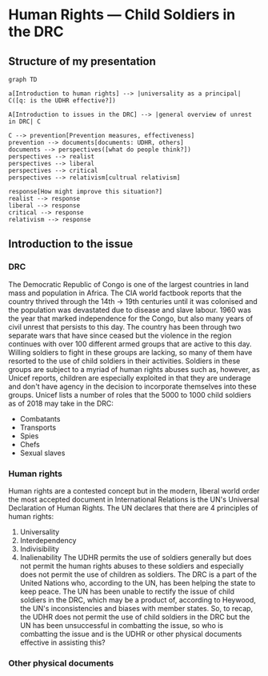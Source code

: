 # Human Rights — Child Soldiers in the DRC
## Structure of my presentation
```mermaid
graph TD

a[Introduction to human rights] --> |universality as a principal| C([q: is the UDHR effective?])

A[Introduction to issues in the DRC] --> |general overview of unrest in DRC| C

C --> prevention[Prevention measures, effectiveness]
prevention --> documents[documents: UDHR, others]
documents --> perspectives([what do people think?])
perspectives --> realist 
perspectives --> liberal
perspectives --> critical
perspectives --> relativism[cultrual relativism]

response[How might improve this situation?]
realist --> response
liberal --> response
critical --> response
relativism --> response

```
## Introduction to the issue
### DRC
The Democratic Republic of Congo is one of the largest countries in land mass and population in Africa. The CIA world factbook reports that the country thrived through the 14th -> 19th centuries until it was colonised and the population was devastated due to disease and slave labour. 1960 was the year that marked independence for the Congo, but also many years of civil unrest that persists to this day. The country has been through two separate wars that have since ceased but the violence in the region continues with over 100 different armed groups that are active to this day. Willing soldiers to fight in these groups are lacking, so many of them have resorted to the use of child soldiers in their activities. Soldiers in these groups are subject to a myriad of human rights abuses such as, however, as Unicef reports, children are especially exploited in that they are underage and don't have agency in the decision to incorporate themselves into these groups. Unicef lists a number of roles that the 5000 to 1000 child soldiers as of 2018 may take in the DRC:
- Combatants
- Transports
- Spies
- Chefs
- Sexual slaves
### Human rights
Human rights are a contested concept but in the modern, liberal world order the most accepted document in International Relations is the UN's Universal Declaration of Human Rights. The UN declares that there are 4 principles of human rights: 
1. Universality
2. Interdependency
3. Indivisibility
4. Inalienability
The UDHR permits the use of soldiers generally but does not permit the human rights abuses to these soldiers and especially does not permit the use of children as soldiers. The DRC is a part of the United Nations who, according to the UN, has been helping the state to keep peace. The UN has been unable to rectify the issue of child soldiers in the DRC, which may be a product of, according to Heywood, the UN's inconsistencies and biases with member states.
So, to recap, the UDHR does not permit the use of child soldiers in the DRC but the UN has been unsuccessful in combatting the issue, so who is combatting the issue and is the UDHR or other physical documents effective in assisting this?
### Other physical documents
